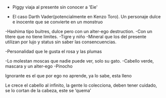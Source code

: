 - Piggy viaja al presente sin conocer a 'Eie'

- El caso Darth Vader(potencialmente en Kenzo Toro). Un personaje dulce e inocente que se convierte en un monstruo

-Hashima tipo buitres, dulce pero con un alter-ego destruction.
-Con un títere que no tiene limites.
-Tigre y niño
-Mineral que los del presente utilizan por lujo y status sin saber las consencuencias. 

-Personalidad que le gusta el rosa y las plumas

-Lo molestan moscas que nadie puede ver, solo su gato.
-Cabello verde, mascara y un alter-ego
-Pinocho


Ignorante es el que por ego no aprende, ya lo sabe, esta lleno

Le crece el cabello al infinito, la gente lo colecciona, deben tener cuidado, se lo cortan de la cabeza, este se ‘quema’
